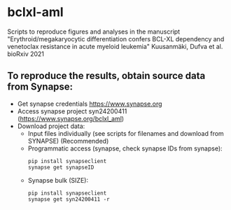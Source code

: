 # bclxl-aml
Scripts to reproduce figures and analyses in the manuscript "Erythroid/megakaryocytic differentiation confers BCL-XL dependency and venetoclax resistance in acute myeloid leukemia" Kuusanmäki, Dufva et al. bioRxiv 2021

## To reproduce the results, obtain source data from Synapse:
- Get synapse credentials https://www.synapse.org
- Access synapse project syn24200411 (https://www.synapse.org/bclxl_aml)
- Download project data:
	- Input files individually (see scripts for filenames and download from SYNAPSE) (Recommended) 
	- Programmatic access (synapse, check synapse IDs from synapse):
		```
		pip install synapseclient
		synapse get synapseID
		```
	- Synapse bulk (SIZE):
		```
		pip install synapseclient
		synapse get syn24200411 -r
		```
